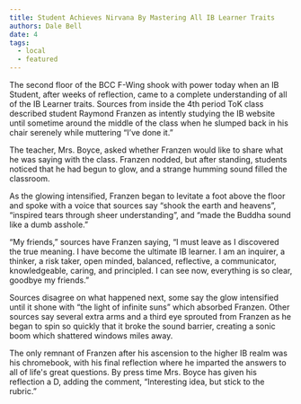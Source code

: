 ```yaml
---
title: Student Achieves Nirvana By Mastering All IB Learner Traits
authors: Dale Bell
date: 4
tags:
  - local
  - featured
---
```


The second floor of the BCC F-Wing shook with power today when an IB Student, after weeks of reflection, came to a complete understanding of all of the IB Learner traits. Sources from inside the 4th period ToK class described student Raymond Franzen as intently studying the IB website until sometime around the middle of the class when he slumped back in his chair serenely while muttering “I’ve done it.”

The teacher, Mrs. Boyce, asked whether Franzen would like to share what he was saying with the class. Franzen nodded, but after standing, students noticed that he had begun to glow, and a strange humming sound filled the classroom.

As the glowing intensified, Franzen began to levitate a foot above the floor and spoke with a voice that sources say “shook the earth and heavens”, “inspired tears through sheer understanding”, and “made the Buddha sound like a dumb asshole.”

“My friends,” sources have Franzen saying, “I must leave as I discovered the true meaning. I have become the ultimate IB learner. I am an inquirer, a thinker, a risk taker, open minded, balanced, reflective, a communicator, knowledgeable, caring, and principled. I can see now, everything is so clear, goodbye my friends.”

Sources disagree on what happened next, some say the glow intensified until it shone with “the light of infinite suns” which absorbed Franzen. Other sources say several extra arms and a third eye sprouted from Franzen as he began to spin so quickly that it broke the sound barrier, creating a sonic boom which shattered windows miles away.

The only remnant of Franzen after his ascension to the higher IB realm was his chromebook, with his final reflection where he imparted the answers to all of life's great questions. By press time Mrs. Boyce has given his reflection a D, adding the comment, “Interesting idea, but stick to the rubric.”
